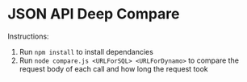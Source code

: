 # JSON API Deep Compare

Instructions: 
1. Run `npm install` to install dependancies
2. Run `node compare.js <URLForSQL> <URLForDynamo>` to compare the request body of each call and how long the request took